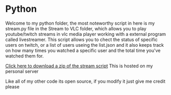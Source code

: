Python
======
Welcome to my python folder, the most noteworthy script in here is my stream.py file in the Stream to VLC folder, which allows you to play youtube/twitch streams in vlc media player working with a external program called livestreamer. This script allows you to chect the status of specific users on twitch, or a list of users useing the list.json and it also keeps track on how many times you watched a specific user and the total time you've watched them for.

<a href="http://seth177.cf:8082/streamScript/Stream.zip">Click here to download a zip of the stream script</a> This is  hosted on my personal server

Like all of my other code its open source, if you modify it just give me credit please